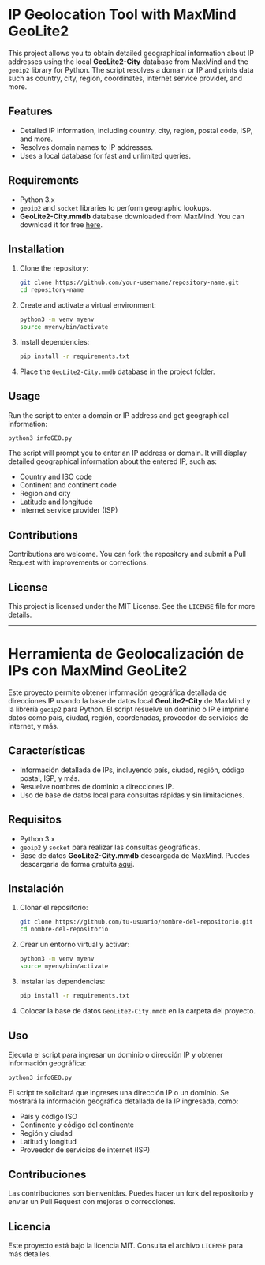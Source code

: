# IP Geolocation Tool with MaxMind GeoLite2

This project allows you to obtain detailed geographical information about IP addresses using the local **GeoLite2-City** database from MaxMind and the `geoip2` library for Python. The script resolves a domain or IP and prints data such as country, city, region, coordinates, internet service provider, and more.

## Features
- Detailed IP information, including country, city, region, postal code, ISP, and more.
- Resolves domain names to IP addresses.
- Uses a local database for fast and unlimited queries.

## Requirements
- Python 3.x
- `geoip2` and `socket` libraries to perform geographic lookups.
- **GeoLite2-City.mmdb** database downloaded from MaxMind. You can download it for free [here](https://dev.maxmind.com/geoip/geolite2-free-geolocation-data).

## Installation
1. Clone the repository:

   ```bash
   git clone https://github.com/your-username/repository-name.git
   cd repository-name
   ```

2. Create and activate a virtual environment:

   ```bash
   python3 -m venv myenv
   source myenv/bin/activate
   ```

3. Install dependencies:

   ```bash
   pip install -r requirements.txt
   ```

4. Place the `GeoLite2-City.mmdb` database in the project folder.

## Usage
Run the script to enter a domain or IP address and get geographical information:

```bash
python3 infoGEO.py
```

The script will prompt you to enter an IP address or domain. It will display detailed geographical information about the entered IP, such as:
- Country and ISO code
- Continent and continent code
- Region and city
- Latitude and longitude
- Internet service provider (ISP)

## Contributions
Contributions are welcome. You can fork the repository and submit a Pull Request with improvements or corrections.

## License
This project is licensed under the MIT License. See the `LICENSE` file for more details.

---

# Herramienta de Geolocalización de IPs con MaxMind GeoLite2

Este proyecto permite obtener información geográfica detallada de direcciones IP usando la base de datos local **GeoLite2-City** de MaxMind y la librería `geoip2` para Python. El script resuelve un dominio o IP e imprime datos como país, ciudad, región, coordenadas, proveedor de servicios de internet, y más.

## Características
- Información detallada de IPs, incluyendo país, ciudad, región, código postal, ISP, y más.
- Resuelve nombres de dominio a direcciones IP.
- Uso de base de datos local para consultas rápidas y sin limitaciones.

## Requisitos
- Python 3.x
- `geoip2` y `socket` para realizar las consultas geográficas.
- Base de datos **GeoLite2-City.mmdb** descargada de MaxMind. Puedes descargarla de forma gratuita [aquí](https://dev.maxmind.com/geoip/geolite2-free-geolocation-data).

## Instalación
1. Clonar el repositorio:

   ```bash
   git clone https://github.com/tu-usuario/nombre-del-repositorio.git
   cd nombre-del-repositorio
   ```

2. Crear un entorno virtual y activar:

   ```bash
   python3 -m venv myenv
   source myenv/bin/activate
   ```

3. Instalar las dependencias:

   ```bash
   pip install -r requirements.txt
   ```

4. Colocar la base de datos `GeoLite2-City.mmdb` en la carpeta del proyecto.

## Uso
Ejecuta el script para ingresar un dominio o dirección IP y obtener información geográfica:

```bash
python3 infoGEO.py
```

El script te solicitará que ingreses una dirección IP o un dominio. Se mostrará la información geográfica detallada de la IP ingresada, como:
- País y código ISO
- Continente y código del continente
- Región y ciudad
- Latitud y longitud
- Proveedor de servicios de internet (ISP)

## Contribuciones
Las contribuciones son bienvenidas. Puedes hacer un fork del repositorio y enviar un Pull Request con mejoras o correcciones.

## Licencia
Este proyecto está bajo la licencia MIT. Consulta el archivo `LICENSE` para más detalles.


